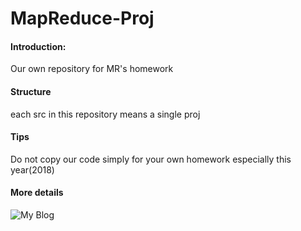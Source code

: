 # MapReduce-Proj

#### Introduction:

Our own repository for MR's homework


#### Structure

each src in this repository means a single proj


#### Tips

Do not copy our code simply for your own homework especially this year(2018)

#### More details
![My Blog](http://www.panyunyi.cn/wordpress/category/mr/)

